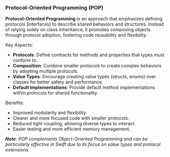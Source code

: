 ### Protocol-Oriented Programming (POP)

**Protocol-Oriented Programming** is an approach that emphasizes defining protocols (interfaces) to describe shared behaviors and structures. Instead of relying solely on class inheritance, it promotes composing objects through protocol adoption, fostering code reusability and flexibility.

Key Aspects:

- **Protocols**: Define contracts for methods and properties that types must conform to.
- **Composition**: Combine smaller protocols to create complex behaviors by adopting multiple protocols.
- **Value Types**: Encourage creating value types (structs, enums) over classes for better safety and performance.
- **Default Implementations**: Provide default method implementations within protocols for shared functionality.

Benefits:
- Improved modularity and flexibility.
- Clearer and more focused code with smaller protocols.
- Reduced tight coupling, allowing diverse types to interact.
- Easier testing and more efficient memory management.

***Note***: *POP complements Object-Oriented Programming and can be particularly effective in Swift due to its focus on value types and protocol extensions.*

